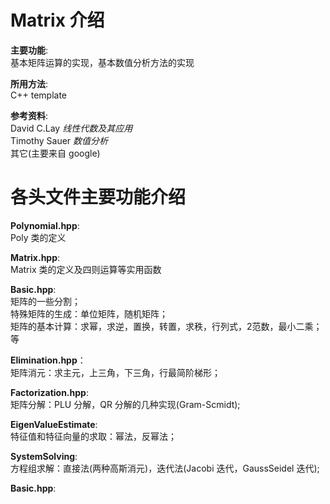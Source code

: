 # Matrix 介绍
**主要功能**: </br>
基本矩阵运算的实现，基本数值分析方法的实现

**所用方法**: </br>
C++ template

**参考资料**: </br>
David C.Lay *线性代数及其应用* </br>
Timothy Sauer *数值分析* </br>
其它(主要来自 google) 

# 各头文件主要功能介绍

**Polynomial.hpp**: </br>
Poly 类的定义

**Matrix.hpp**: </br>
Matrix 类的定义及四则运算等实用函数

**Basic.hpp**: </br>
矩阵的一些分割；</br>
特殊矩阵的生成：单位矩阵，随机矩阵； </br>
矩阵的基本计算：求幂，求逆，置换，转置，求秩，行列式，2范数，最小二乘； </br>
等

**Elimination.hpp**：</br>
矩阵消元：求主元，上三角，下三角，行最简阶梯形；

**Factorization.hpp**: </br>
矩阵分解：PLU 分解，QR 分解的几种实现(Gram-Scmidt);

**EigenValueEstimate**: </br>
特征值和特征向量的求取：幂法，反幂法；

**SystemSolving**: </br>
方程组求解：直接法(两种高斯消元)，迭代法(Jacobi 迭代，GaussSeidel 迭代);

**Basic.hpp**: </br>


